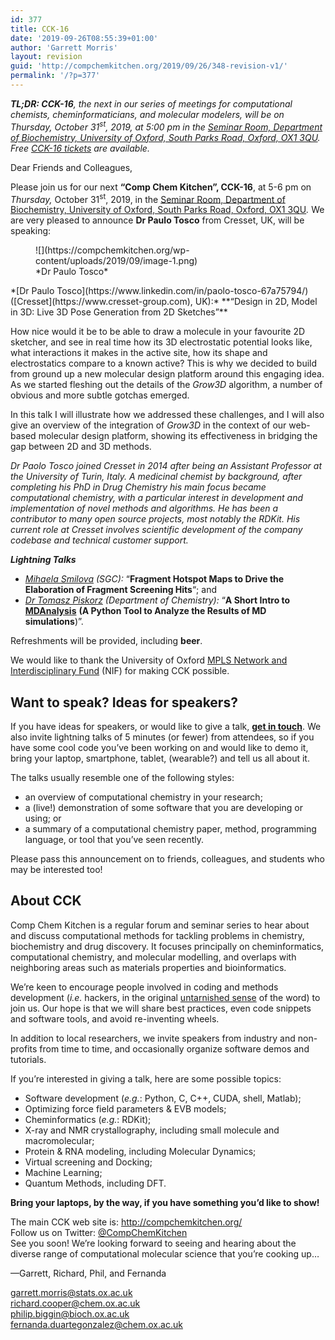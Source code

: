 ```yaml
---
id: 377
title: CCK-16
date: '2019-09-26T08:55:39+01:00'
author: 'Garrett Morris'
layout: revision
guid: 'http://compchemkitchen.org/2019/09/26/348-revision-v1/'
permalink: '/?p=377'
---
```


***TL;DR: CCK-16**, the next in our series of meetings for computational chemists, cheminformaticians, and molecular modelers, will be on Thursday, October 31<sup>st</sup>, 2019, at 5:00 pm in the [Seminar Room, Department of Biochemistry, University of Oxford, South Parks Road, Oxford, OX1 3QU](https://www.bioch.ox.ac.uk/contact#collapse810401). Free [CCK-16 tickets](https://www.eventbrite.com/e/comp-chem-kitchen-cck-16-tickets-74116126329) are available.*

Dear Friends and Colleagues,

Please join us for our next **“Comp Chem Kitchen”, CCK-16**, at 5-6 pm on *Thursday,* October 31<sup>st</sup>, 2019, in the [Seminar Room, Department of Biochemistry, University of Oxford, South Parks Road, Oxford, OX1 3QU](https://www.bioch.ox.ac.uk/contact#collapse810401)*.* We are very pleased to announce **Dr Paulo Tosco** from Cresset, UK, will be speaking:

<div class="wp-block-image"><figure class="aligncenter is-resized">![](https://compchemkitchen.org/wp-content/uploads/2019/09/image-1.png)<figcaption>*Dr Paulo Tosco*</figcaption></figure></div>*[Dr Paulo Tosco](https://www.linkedin.com/in/paolo-tosco-67a75794/) ([Cresset](https://www.cresset-group.com), UK):* **“Design in 2D, Model in 3D: Live 3D Pose Generation from 2D Sketches”**

How nice would it be to be able to draw a molecule in your favourite 2D sketcher, and see in real time how its 3D electrostatic potential looks like, what interactions it makes in the active site, how its shape and electrostatics compare to a known active? This is why we decided to build from ground up a new molecular design platform around this engaging idea. As we started fleshing out the details of the *Grow3D* algorithm, a number of obvious and more subtle gotchas emerged.

In this talk I will illustrate how we addressed these challenges, and I will also give an overview of the integration of *Grow3D* in the context of our web-based molecular design platform, showing its effectiveness in bridging the gap between 2D and 3D methods.

 *Dr Paolo Tosco joined Cresset in 2014 after being an Assistant Professor at the University of Turin, Italy. A medicinal chemist by background, after completing his PhD in Drug Chemistry his main focus became computational chemistry, with a particular interest in development and implementation of novel methods and algorithms. He has been a contributor to many open source projects, most notably the RDKit. His current role at Cresset involves scientific development of the company codebase and technical customer support.*

***Lightning Talks***

- *<span style="text-decoration: underline;">Mihaela Smilova</span> (SGC):*  “**Fragment Hotspot Maps to Drive the Elaboration of Fragment Screening Hits**“; and
- *<span style="text-decoration: underline;">Dr Tomasz Piskorz</span> (Department of Chemistry):* “**A Short Intro to** [**MDAnalysis**](https://www.mdanalysis.org/) **(A Python Tool to Analyze the Results of MD simulations**)”.

Refreshments will be provided, including **beer**.

We would like to thank the University of Oxford [MPLS Network and Interdisciplinary Fund](https://www.mpls.ox.ac.uk/news/nif) (NIF) for making CCK possible.

## **Want to speak? Ideas for speakers?**

If you have ideas for speakers, or would like to give a talk, **[get in touch](mailto:garrett.morris@stats.ox.ac.uk)**. We also invite lightning talks of 5 minutes (or fewer) from attendees, so if you have some cool code you’ve been working on and would like to demo it, bring your laptop, smartphone, tablet, (wearable?) and tell us all about it.

The talks usually resemble one of the following styles:

- an overview of computational chemistry in your research;
- a (live!) demonstration of some software that you are developing or using; or
- a summary of a computational chemistry paper, method, programming language, or tool that you’ve seen recently.

Please pass this announcement on to friends, colleagues, and students who may be interested too!

## About CCK

Comp Chem Kitchen is a regular forum and seminar series to hear about and discuss computational methods for tackling problems in chemistry, biochemistry and drug discovery. It focuses principally on cheminformatics, computational chemistry, and molecular modelling, and overlaps with neighboring areas such as materials properties and bioinformatics.

We’re keen to encourage people involved in coding and methods development (*i.e.* hackers, in the original [untarnished sense](http://radar.oreilly.com/2010/06/hackers-at-25.html) of the word) to join us. Our hope is that we will share best practices, even code snippets and software tools, and avoid re-inventing wheels.

In addition to local researchers, we invite speakers from industry and non-profits from time to time, and occasionally organize software demos and tutorials.

If you’re interested in giving a talk, here are some possible topics:

- Software development (*e.g.*: Python, C, C++, CUDA, shell, Matlab);
- Optimizing force field parameters &amp; EVB models;
- Cheminformatics (*e.g.*: RDKit);
- X-ray and NMR crystallography, including small molecule and macromolecular;
- Protein &amp; RNA modeling, including Molecular Dynamics;
- Virtual screening and Docking;
- Machine Learning;
- Quantum Methods, including DFT.

**Bring your laptops, by the way, if you have something you’d like to show!**

The main CCK web site is: <http://compchemkitchen.org/>  
Follow us on Twitter: [@CompChemKitchen](https://mobile.twitter.com/CompChemKitchen)  
See you soon! We’re looking forward to seeing and hearing about the diverse range of computational molecular science that you’re cooking up…

—Garrett, Richard, Phil, and Fernanda

<garrett.morris@stats.ox.ac.uk>  
<richard.cooper@chem.ox.ac.uk>  
<philip.biggin@bioch.ox.ac.uk>  
<fernanda.duartegonzalez@chem.ox.ac.uk>